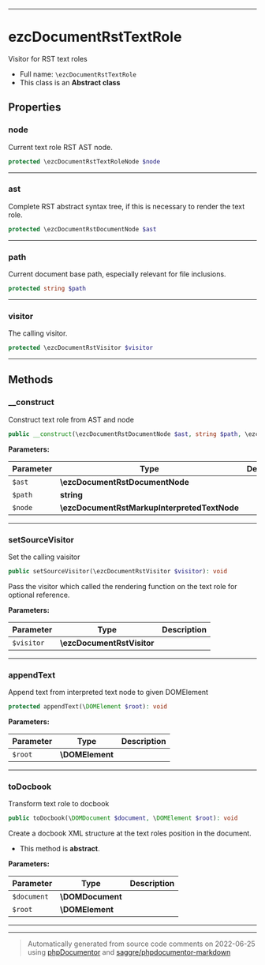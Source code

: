 ***

# ezcDocumentRstTextRole

Visitor for RST text roles



* Full name: `\ezcDocumentRstTextRole`
* This class is an **Abstract class**



## Properties


### node

Current text role RST AST node.

```php
protected \ezcDocumentRstTextRoleNode $node
```






***

### ast

Complete RST abstract syntax tree, if this is necessary to render the
text role.

```php
protected \ezcDocumentRstDocumentNode $ast
```






***

### path

Current document base path, especially relevant for file inclusions.

```php
protected string $path
```






***

### visitor

The calling visitor.

```php
protected \ezcDocumentRstVisitor $visitor
```






***

## Methods


### __construct

Construct text role from AST and node

```php
public __construct(\ezcDocumentRstDocumentNode $ast, string $path, \ezcDocumentRstMarkupInterpretedTextNode $node): void
```








**Parameters:**

| Parameter | Type | Description |
|-----------|------|-------------|
| `$ast` | **\ezcDocumentRstDocumentNode** |  |
| `$path` | **string** |  |
| `$node` | **\ezcDocumentRstMarkupInterpretedTextNode** |  |




***

### setSourceVisitor

Set the calling vaisitor

```php
public setSourceVisitor(\ezcDocumentRstVisitor $visitor): void
```

Pass the visitor which called the rendering function on the text role
for optional reference.






**Parameters:**

| Parameter | Type | Description |
|-----------|------|-------------|
| `$visitor` | **\ezcDocumentRstVisitor** |  |




***

### appendText

Append text from interpreted text node to given DOMElement

```php
protected appendText(\DOMElement $root): void
```








**Parameters:**

| Parameter | Type | Description |
|-----------|------|-------------|
| `$root` | **\DOMElement** |  |




***

### toDocbook

Transform text role to docbook

```php
public toDocbook(\DOMDocument $document, \DOMElement $root): void
```

Create a docbook XML structure at the text roles position in the
document.


* This method is **abstract**.



**Parameters:**

| Parameter | Type | Description |
|-----------|------|-------------|
| `$document` | **\DOMDocument** |  |
| `$root` | **\DOMElement** |  |




***


***
> Automatically generated from source code comments on 2022-06-25 using [phpDocumentor](http://www.phpdoc.org/) and [saggre/phpdocumentor-markdown](https://github.com/Saggre/phpDocumentor-markdown)
